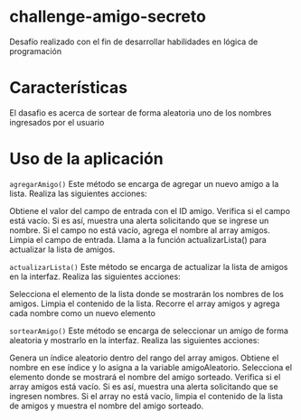 # challenge-amigo-secreto
Desafío realizado con el fin de desarrollar habilidades en lógica de programación
# Características
El dasafio es acerca de sortear de forma aleatoria uno de los nombres ingresados por el usuario 
# Uso de la aplicación 

````agregarAmigo()````
Este método se encarga de agregar un nuevo amigo a la lista. Realiza las siguientes acciones:

Obtiene el valor del campo de entrada con el ID amigo.
Verifica si el campo está vacío. Si es así, muestra una alerta solicitando que se ingrese un nombre.
Si el campo no está vacío, agrega el nombre al array amigos.
Limpia el campo de entrada.
Llama a la función actualizarLista() para actualizar la lista de amigos.

````actualizarLista()````
Este método se encarga de actualizar la lista de amigos en la interfaz. Realiza las siguientes acciones:

Selecciona el elemento de la lista donde se mostrarán los nombres de los amigos.
Limpia el contenido de la lista.
Recorre el array amigos y agrega cada nombre como un nuevo elemento

````sortearAmigo()````
Este método se encarga de seleccionar un amigo de forma aleatoria y mostrarlo en la interfaz. Realiza las siguientes acciones:

Genera un índice aleatorio dentro del rango del array amigos.
Obtiene el nombre en ese índice y lo asigna a la variable amigoAleatorio.
Selecciona el elemento donde se mostrará el nombre del amigo sorteado.
Verifica si el array amigos está vacío. Si es así, muestra una alerta solicitando que se ingresen nombres.
Si el array no está vacío, limpia el contenido de la lista de amigos y muestra el nombre del amigo sorteado.

